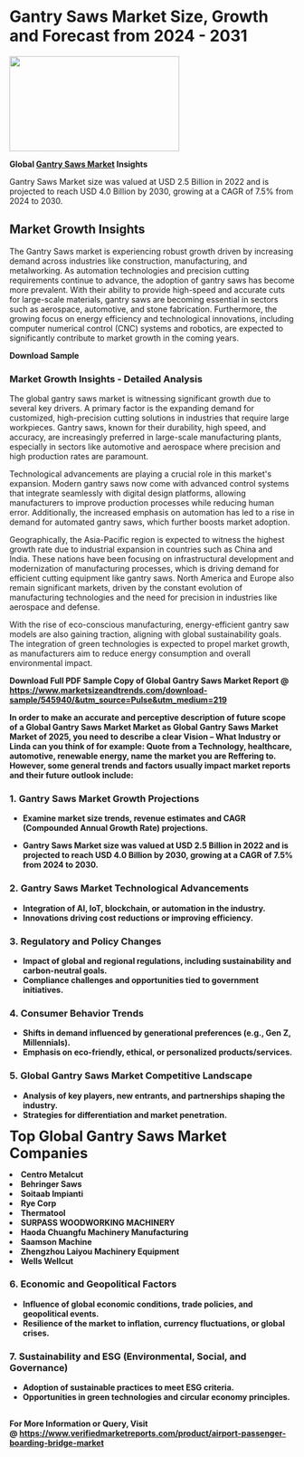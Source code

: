 <H1>Gantry Saws Market Size, Growth and Forecast from 2024 - 2031</H1><img class="aligncenter size-medium wp-image-584254" src="https://thirdeyenews.in/wp-content/uploads/2024/09/Global-Market-Research-300x168.jpeg" alt="" width="300" height="168" /><p><strong>Global&nbsp;<a href="https://www.marketsizeandtrends.com/download-sample/545940/&amp;utm_source=Pulse&amp;utm_medium=219">Gantry Saws Market</a> Insights</strong></p><p>Gantry Saws Market size was valued at USD 2.5 Billion in 2022 and is projected to reach USD 4.0 Billion by 2030, growing at a CAGR of 7.5% from 2024 to 2030.</p><p><h2>Market Growth Insights</h2> <p>The Gantry Saws market is experiencing robust growth driven by increasing demand across industries like construction, manufacturing, and metalworking. As automation technologies and precision cutting requirements continue to advance, the adoption of gantry saws has become more prevalent. With their ability to provide high-speed and accurate cuts for large-scale materials, gantry saws are becoming essential in sectors such as aerospace, automotive, and stone fabrication. Furthermore, the growing focus on energy efficiency and technological innovations, including computer numerical control (CNC) systems and robotics, are expected to significantly contribute to market growth in the coming years.</p> <p><strong>Download Sample</strong></p> <h3>Market Growth Insights - Detailed Analysis</h3> <p>The global gantry saws market is witnessing significant growth due to several key drivers. A primary factor is the expanding demand for customized, high-precision cutting solutions in industries that require large workpieces. Gantry saws, known for their durability, high speed, and accuracy, are increasingly preferred in large-scale manufacturing plants, especially in sectors like automotive and aerospace where precision and high production rates are paramount.</p> <p>Technological advancements are playing a crucial role in this market's expansion. Modern gantry saws now come with advanced control systems that integrate seamlessly with digital design platforms, allowing manufacturers to improve production processes while reducing human error. Additionally, the increased emphasis on automation has led to a rise in demand for automated gantry saws, which further boosts market adoption.</p> <p>Geographically, the Asia-Pacific region is expected to witness the highest growth rate due to industrial expansion in countries such as China and India. These nations have been focusing on infrastructural development and modernization of manufacturing processes, which is driving demand for efficient cutting equipment like gantry saws. North America and Europe also remain significant markets, driven by the constant evolution of manufacturing technologies and the need for precision in industries like aerospace and defense.</p> <p>With the rise of eco-conscious manufacturing, energy-efficient gantry saw models are also gaining traction, aligning with global sustainability goals. The integration of green technologies is expected to propel market growth, as manufacturers aim to reduce energy consumption and overall environmental impact.</p> <p><strong></p><p><span class=""><strong>Download Full PDF Sample Copy of Global Gantry Saws Market Report</strong> @ <a href="https://www.marketsizeandtrends.com/download-sample/545940/&amp;utm_source=Pulse&amp;utm_medium=219" target="_blank">https://www.marketsizeandtrends.com/download-sample/545940/&amp;utm_source=Pulse&amp;utm_medium=219</a></span></p><p>In order to make an accurate and perceptive description of future scope of a Global&nbsp;Gantry Saws Market Market as Global&nbsp;Gantry Saws Market Market of 2025, you need to describe a clear Vision &ndash; What Industry or Linda can you think of for example: Quote from a Technology, healthcare, automotive, renewable energy, name the market you are Reffering to. However, some general trends and factors usually impact market reports and their future outlook include:</p><h3>1.&nbsp;<strong>Gantry Saws Market Growth Projections</strong></h3><ul><li>Examine market size trends, revenue estimates and CAGR (Compounded Annual Growth Rate) projections.</li><li><p>Gantry Saws Market size was valued at USD 2.5 Billion in 2022 and is projected to reach USD 4.0 Billion by 2030, growing at a CAGR of 7.5% from 2024 to 2030.</p></li></ul><h3>2.&nbsp;<strong>Gantry Saws Market Technological Advancements</strong></h3><ul><li>Integration of AI, IoT, blockchain, or automation in the industry.</li><li>Innovations driving cost reductions or improving efficiency.</li></ul><h3>3.&nbsp;<strong>Regulatory and Policy Changes</strong></h3><ul><li>Impact of global and regional regulations, including sustainability and carbon-neutral goals.</li><li>Compliance challenges and opportunities tied to government initiatives.</li></ul><h3>4.&nbsp;<strong>Consumer Behavior Trends</strong></h3><ul><li>Shifts in demand influenced by generational preferences (e.g., Gen Z, Millennials).</li><li>Emphasis on eco-friendly, ethical, or personalized products/services.</li></ul><h3>5.&nbsp;<strong>Global Gantry Saws Market Competitive Landscape</strong></h3><ul><li>Analysis of key players, new entrants, and partnerships shaping the industry.</li><li>Strategies for differentiation and market penetration.</li></ul><p data-pm-slice="1 1 []"><span style="color: inherit; font-family: inherit; font-size: 25px;">Top Global Gantry Saws Market Companies</span></p><div class="" data-test-id=""><p><li>Centro Metalcut</li><li> Behringer Saws</li><li> Soitaab Impianti</li><li> Rye Corp</li><li> Thermatool</li><li> SURPASS WOODWORKING MACHINERY</li><li> Haoda Chuangfu Machinery Manufacturing</li><li> Saamson Machine</li><li> Zhengzhou Laiyou Machinery Equipment</li><li> Wells Wellcut</li></p></div><h3>6.&nbsp;<strong>Economic and Geopolitical Factors</strong></h3><ul><li>Influence of global economic conditions, trade policies, and geopolitical events.</li><li>Resilience of the market to inflation, currency fluctuations, or global crises.</li></ul><h3>7.&nbsp;<strong>Sustainability and ESG (Environmental, Social, and Governance)</strong></h3><ul><li>Adoption of sustainable practices to meet ESG criteria.</li><li>Opportunities in green technologies and circular economy principles.</li></ul><h2><strong style="font-size: 14px;">For More Information or Query, Visit @&nbsp;</strong><a style="background-color: #ffffff; font-size: 14px;" href="https://www.marketsizeandtrends.com/report/gantry-saws-market/" target="_blank">https://www.verifiedmarketreports.com/product/airport-passenger-boarding-bridge-market</a></h2>
